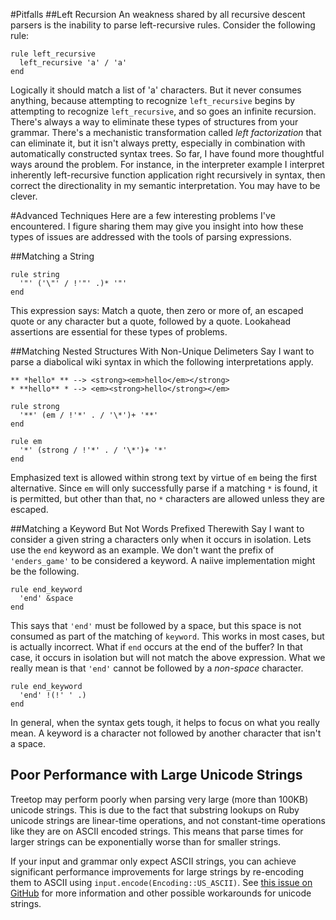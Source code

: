 #Pitfalls
##Left Recursion
An weakness shared by all recursive descent parsers is the inability to parse left-recursive rules. Consider the following rule:

    rule left_recursive
      left_recursive 'a' / 'a'
    end
    
Logically it should match a list of 'a' characters. But it never consumes anything, because attempting to recognize `left_recursive` begins by attempting to recognize `left_recursive`, and so goes an infinite recursion. There's always a way to eliminate these types of structures from your grammar. There's a mechanistic transformation called _left factorization_ that can eliminate it, but it isn't always pretty, especially in combination with automatically constructed syntax trees. So far, I have found more thoughtful ways around the problem. For instance, in the interpreter example I interpret inherently left-recursive function application right recursively in syntax, then correct the directionality in my semantic interpretation. You may have to be clever.

#Advanced Techniques
Here are a few interesting problems I've encountered. I figure sharing them may give you insight into how these types of issues are addressed with the tools of parsing expressions.

##Matching a String

    rule string
      '"' ('\"' / !'"' .)* '"'
    end

This expression says: Match a quote, then zero or more of, an escaped quote or any character but a quote, followed by a quote. Lookahead assertions are essential for these types of problems.

##Matching Nested Structures With Non-Unique Delimeters
Say I want to parse a diabolical wiki syntax in which the following interpretations apply.

    ** *hello* ** --> <strong><em>hello</em></strong>
    * **hello** * --> <em><strong>hello</strong></em>

    rule strong
      '**' (em / !'*' . / '\*')+ '**'
    end
    
    rule em
      '*' (strong / !'*' . / '\*')+ '*'
    end
    
Emphasized text is allowed within strong text by virtue of `em` being the first alternative. Since `em` will only successfully parse if a matching `*` is found, it is permitted, but other than that, no `*` characters are allowed unless they are escaped.

##Matching a Keyword But Not Words Prefixed Therewith
Say I want to consider a given string a characters only when it occurs in isolation. Lets use the `end` keyword as an example. We don't want the prefix of `'enders_game'` to be considered a keyword. A naiive implementation might be the following.

    rule end_keyword
      'end' &space
    end
    
This says that `'end'` must be followed by a space, but this space is not consumed as part of the matching of `keyword`. This works in most cases, but is actually incorrect. What if `end` occurs at the end of the buffer? In that case, it occurs in isolation but will not match the above expression. What we really mean is that `'end'` cannot be followed by a _non-space_ character.

    rule end_keyword
      'end' !(!' ' .)
    end
    
In general, when the syntax gets tough, it helps to focus on what you really mean. A keyword is a character not followed by another character that isn't a space.

## Poor Performance with Large Unicode Strings

Treetop may perform poorly when parsing very large (more than 100KB) unicode strings. This is due to the fact that substring lookups on Ruby unicode strings are linear-time operations, and not constant-time operations like they are on ASCII encoded strings. This means that parse times for larger strings can be exponentially worse than for smaller strings.

If your input and grammar only expect ASCII strings, you can achieve significant performance improvements for large strings by re-encoding them to ASCII using `input.encode(Encoding::US_ASCII)`. See [this issue on GitHub](https://github.com/cjheath/treetop/issues/31) for more information and other possible workarounds for unicode strings.
